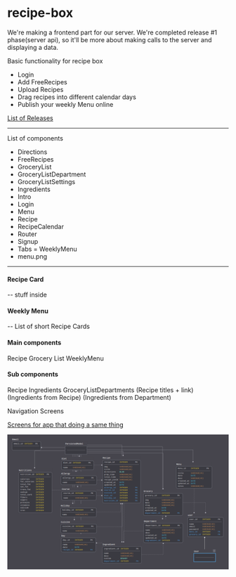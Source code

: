 # recipe-box

We're making a frontend part for our server. 
We're completed release #1 phase(server api), so it'll be more about making calls to the server and displaying a data.

Basic functionality for recipe box
- Login
- Add FreeRecipes
- Upload Recipes
- Drag recipes into different calendar days
- Publish your weekly Menu online


[List of Releases](https://chickenkyiv.github.io/documentation/docs/recipebox-releases-plan/recipebox-releases-plan.html)

---

List of components

- Directions
- FreeRecipes
- GroceryList
- GroceryListDepartment
- GroceryListSettings
- Ingredients
- Intro
- Login
- Menu
- Recipe
- RecipeCalendar
- Router
- Signup
- Tabs
= WeeklyMenu
- menu.png

---------------

#### Recipe Card
 -- stuff inside

#### Weekly Menu
 -- List of short Recipe Cards

 #### Main components
  Recipe
  Grocery List
  WeeklyMenu

 #### Sub components
  Recipe Ingredients
  GroceryListDepartments
  (Recipe titles + link)
  (Ingredients from Recipe)
  (Ingredients from Department)

  Navigation
 Screens


[Screens for app that doing a same thing](https://github.com/GroceriStar/creative/blob/master/app%20screens%20at%20one%20place.md)

![DB Schema](https://github.com/ChickenKyiv/creative/blob/master/Recipe-ChickenKyiv-Release%231%20Schema%20%20%20SqlDBM.png "Logo Title Text 1")
